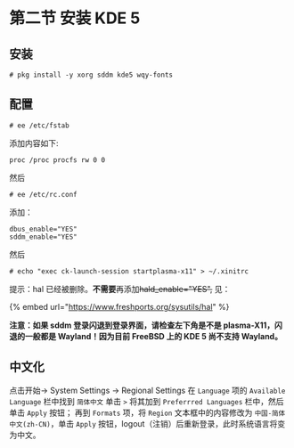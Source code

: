 # 第二节 安装 KDE 5

## 安装

`# pkg install -y xorg sddm kde5 wqy-fonts`

## 配置

`# ee /etc/fstab`

添加内容如下:

`proc /proc procfs rw 0 0`

然后

`# ee /etc/rc.conf`

添加：

```
dbus_enable="YES"
sddm_enable="YES"
```

然后

`# echo "exec ck-launch-session startplasma-x11" > ~/.xinitrc`



提示：hal 已经被删除。**不需要**再添加~~hald_enable="YES",~~ 见：

{% embed url="https://www.freshports.org/sysutils/hal" %}


**注意：如果 sddm 登录闪退到登录界面，请检查左下角是不是 plasma-X11，闪退的一般都是 Wayland！因为目前 FreeBSD 上的 KDE 5 尚不支持 Wayland。**

## 中文化

点击开始-> System Settings -> Regional Settings 在 `Language` 项的 `Available Language` 栏中找到 `简体中文` 单击 `>` 将其加到 `Preferrred Languages` 栏中，然后单击 `Apply` 按钮；
再到 `Formats` 项，将 `Region` 文本框中的内容修改为 `中国-简体中文(zh-CN)`，单击 `Apply` 按钮，logout（注销）后重新登录，此时系统语言将变为中文。

